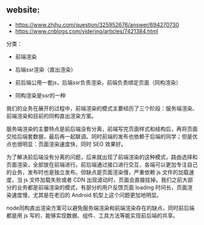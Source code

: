 ## website:
  - https://www.zhihu.com/question/325952676/answer/694270730
  - https://www.cnblogs.com/videring/articles/7421384.html


分类：
  - 前端渲染
  - 后端ssr渲染（直出渲染）
  - 前后端公用一套js，后端ssr负责渲染，前端负责绑定页面（同构渲染）

- 同构渲染是ssr的一种


我们的业务在展开的过程中，前端渲染的模式主要经历了三个阶段：服务端渲染、前端渲染和目前的同构直出渲染方案。

服务端渲染的主要特点是前后端没有分离，前端写完页面样式和结构后，再将页面交给后端套数据，最后再一起联调。同时前端的发布也依赖于后端的同学；但是优点也很明显：页面渲染速度快，同时 SEO 效果好。

为了解决前后端没有分离的问题，后来就出现了前端渲染的这种模式，路由选择和页面渲染，全部放在前端进行。前后端通过接口进行交互，各端可以更加专注自己的业务，发布时也是独立发布。但缺点是页面渲染慢，严重依赖 js 文件的加载速度，当 js 文件加载失败或者 CDN 出现波动时，页面会直接挂掉。我们之前大部分的业务都是前端渲染的模式，有部分的用户反馈页面 loading 时间长，页面渲染速度慢，尤其是在老旧的 Android 机型上这个问题更加地明显。

node同构直出渲染方案可以避免服务端渲染和前端渲染存在的缺点，同时前后端都是用 js 写的，能够实现数据、组件、工具方法等能实现前后端的共享。